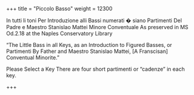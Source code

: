 +++
title = "Piccolo Basso"
weight = 12300

In tutti li toni
Per Introduzione alli Bassi numerati
� siano Partimenti
Del Padre e Maestro Stanislao Mattei
Minore Conventuale
As preserved in MS Od.2.18 at the Naples Conservatory Library

“The Little Bass in all Keys, as an Introduction to Figured Basses, or Partimenti
By Father and Maestro Stanislao Mattei, [A Franscisan] Conventual Minorite.”

Please Select a Key
There are four short partimenti or “cadenze” in each key.


+++
